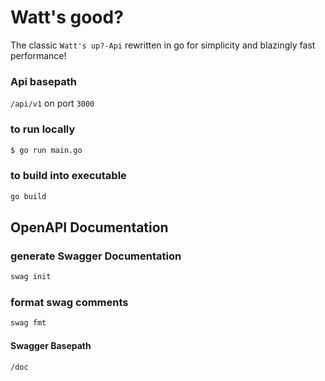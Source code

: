 # Watt's good?

The classic `Watt's up?-Api` rewritten in go for simplicity and blazingly fast performance!

### Api basepath

`/api/v1` on port `3000`

### to run locally

```zsh
$ go run main.go
```

### to build into executable

```zsh
go build
```

## OpenAPI Documentation

### generate Swagger Documentation

```zsh
swag init
```

### format swag comments

```zsh
swag fmt
```

#### Swagger Basepath

`/doc`
